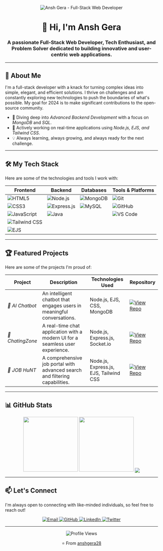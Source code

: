 <div align="center">
  <img src="http://googleusercontent.com/image_generation_content/0" alt="Ansh Gera - Full-Stack Web Developer">
</div>

<div align="center">
  <h1>👋 Hi, I'm Ansh Gera</h1>
  <h3>A passionate Full-Stack Web Developer, Tech Enthusiast, and Problem Solver dedicated to building innovative and user-centric web applications.</h3>
</div>

---

## 🚀 About Me

I'm a full-stack developer with a knack for turning complex ideas into simple, elegant, and efficient solutions. I thrive on challenges and am constantly exploring new technologies to push the boundaries of what's possible. My goal for 2024 is to make significant contributions to the open-source community.

- 🌱 Diving deep into *Advanced Backend Development* with a focus on *MongoDB* and *SQL*.
- 🔭 Actively working on real-time applications using *Node.js, EJS, and Tailwind CSS*.
- 💡 Always learning, always growing, and always ready for the next challenge.

---

## 🛠️ My Tech Stack

Here are some of the technologies and tools I work with:

| Frontend           | Backend            | Databases         | Tools & Platforms    |
| ------------------ | ------------------ | ----------------- | -------------------- |
| ![HTML5][html5]    | ![Node.js][nodejs] | ![MongoDB][mongodb] | ![Git][git]          |
| ![CSS3][css3]      | ![Express.js][expressjs] | ![MySQL][mysql]     | ![GitHub][github]    |
| ![JavaScript][js]  | ![Java][java]      |                   | ![VS Code][vscode]   |
| ![Tailwind CSS][tailwind] |                    |                   |                      |
| ![EJS][ejs]        |                    |                   |                      |

[html5]: https://img.shields.io/badge/HTML5-E34F26?style=for-the-badge&logo=html5&logoColor=white
[css3]: https://img.shields.io/badge/CSS3-1572B6?style=for-the-badge&logo=css3&logoColor=white
[js]: https://img.shields.io/badge/JavaScript-F7DF1E?style=for-the-badge&logo=javascript&logoColor=black
[tailwind]: https://img.shields.io/badge/Tailwind_CSS-38B2AC?style=for-the-badge&logo=tailwind-css&logoColor=white
[ejs]: https://img.shields.io/badge/EJS-000000?style=for-the-badge&logo=ejs&logoColor=white
[nodejs]: https://img.shields.io/badge/Node.js-339933?style=for-the-badge&logo=nodedotjs&logoColor=white
[expressjs]: https://img.shields.io/badge/Express.js-000000?style=for-the-badge&logo=express&logoColor=white
[java]: https://img.shields.io/badge/Java-ED8B00?style=for-the-badge&logo=openjdk&logoColor=white
[mongodb]: https://img.shields.io/badge/MongoDB-4EA94B?style=for-the-badge&logo=mongodb&logoColor=white
[mysql]: https://img.shields.io/badge/MySQL-005C84?style=for-the-badge&logo=mysql&logoColor=white
[git]: https://img.shields.io/badge/Git-F05032?style=for-the-badge&logo=git&logoColor=white
[github]: https://img.shields.io/badge/GitHub-100000?style=for-the-badge&logo=github&logoColor=white
[vscode]: https://img.shields.io/badge/Visual_Studio_Code-0078D4?style=for-the-badge&logo=visual%20studio%20code&logoColor=white

---

## 🏆 Featured Projects

Here are some of the projects I'm proud of:

| Project         | Description                                                      | Technologies Used                               | Repository                                                                    |
| --------------- | ---------------------------------------------------------------- | ----------------------------------------------- | ----------------------------------------------------------------------------- |
| *🤖 AI Chatbot* | An intelligent chatbot that engages users in meaningful conversations. | Node.js, EJS, CSS, MongoDB               | [![View Repo][github-badge]][chatbot-repo]                                    |
| *💬 ChatingZone*| A real-time chat application with a modern UI for a seamless user experience. | Node.js, Express.js, Socket.io            | [![View Repo][github-badge]][chatingzone-repo]                               |
| *💼 JOB HuNT* | A comprehensive job portal with advanced search and filtering capabilities. | Node.js, Express.js, EJS, Tailwind CSS  | [![View Repo][github-badge]][jobhunt-repo]                                     |

[github-badge]: https://img.shields.io/badge/View_Repository-100000?style=for-the-badge&logo=github&logoColor=white
[chatbot-repo]: https://github.com/anshgera28/Aichatbot
[chatingzone-repo]: https://github.com/anshgera28/CHATINGZONE
[jobhunt-repo]: https://github.com/anshgera28/JOB-HuNT

---

## 📊 GitHub Stats

<div align="center">
  <img height="180em" src="https://github-readme-stats.vercel.app/api?username=anshgera28&show_icons=true&theme=radical&include_all_commits=true&count_private=true&hide_border=true"/>
  <img height="180em" src="https://github-readme-stats.vercel.app/api/top-langs/?username=anshgera28&layout=compact&langs_count=8&theme=radical&hide_border=true"/>
  <img align="center" src="https://github-readme-streak-stats.herokuapp.com/?user=anshgera28&theme=radical&hide_border=true" />
</div>

---

## 📫 Let's Connect

I'm always open to connecting with like-minded individuals, so feel free to reach out!

<div align="center">
  <a href="mailto:anshgera947@gmail.com" target="_blank">
    <img src="https://img.shields.io/badge/Gmail-D14836?style=for-the-badge&logo=gmail&logoColor=white" alt="Email">
  </a>
  <a href="https://github.com/anshgera28" target="_blank">
    <img src="https://img.shields.io/badge/GitHub-100000?style=for-the-badge&logo=github&logoColor=white" alt="GitHub">
  </a>
  <a href="https://www.linkedin.com/in/your-linkedin" target="_blank">
    <img src="https://img.shields.io/badge/LinkedIn-0077B5?style=for-the-badge&logo=linkedin&logoColor=white" alt="LinkedIn">
  </a>
  <a href="https://twitter.com/your-twitter" target="_blank">
    <img src="https://img.shields.io/badge/Twitter-1DA1F2?style=for-the-badge&logo=twitter&logoColor=white" alt="Twitter">
  </a>
</div>

---

<div align="center">
  <img src="https://komarev.com/ghpvc/?username=anshgera28&style=flat-square&color=blue" alt="Profile Views"/>
  <p>⭐️ From <a href="https://github.com/anshgera28">anshgera28</a></p>
</div>
